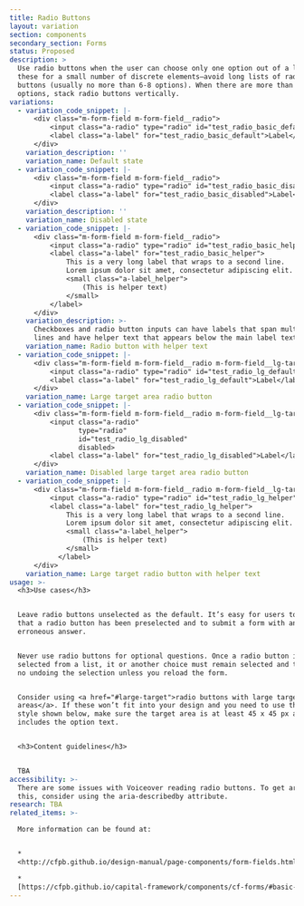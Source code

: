 ```yaml
---
title: Radio Buttons
layout: variation
section: components
secondary_section: Forms
status: Proposed
description: >
  Use radio buttons when the user can choose only one option out of a list. Use
  these for a small number of discrete elements—avoid long lists of radio
  buttons (usually no more than 6-8 options). When there are more than two
  options, stack radio buttons vertically.
variations:
  - variation_code_snippet: |-
      <div class="m-form-field m-form-field__radio">
          <input class="a-radio" type="radio" id="test_radio_basic_default">
          <label class="a-label" for="test_radio_basic_default">Label</label>
      </div>
    variation_description: ''
    variation_name: Default state
  - variation_code_snippet: |-
      <div class="m-form-field m-form-field__radio">
          <input class="a-radio" type="radio" id="test_radio_basic_disabled" disabled>
          <label class="a-label" for="test_radio_basic_disabled">Label</label>
      </div>
    variation_description: ''
    variation_name: Disabled state
  - variation_code_snippet: |-
      <div class="m-form-field m-form-field__radio">
          <input class="a-radio" type="radio" id="test_radio_basic_helper">
          <label class="a-label" for="test_radio_basic_helper">
              This is a very long label that wraps to a second line.
              Lorem ipsum dolor sit amet, consectetur adipiscing elit.
              <small class="a-label_helper">
                  (This is helper text)
              </small>
          </label>
      </div>
    variation_description: >-
      Checkboxes and radio button inputs can have labels that span multiple
      lines and have helper text that appears below the main label text.
    variation_name: Radio button with helper text
  - variation_code_snippet: |-
      <div class="m-form-field m-form-field__radio m-form-field__lg-target">
          <input class="a-radio" type="radio" id="test_radio_lg_default">
          <label class="a-label" for="test_radio_lg_default">Label</label>
      </div>
    variation_name: Large target area radio button
  - variation_code_snippet: |-
      <div class="m-form-field m-form-field__radio m-form-field__lg-target">
          <input class="a-radio"
                 type="radio"
                 id="test_radio_lg_disabled"
                 disabled>
          <label class="a-label" for="test_radio_lg_disabled">Label</label>
      </div>
    variation_name: Disabled large target area radio button
  - variation_code_snippet: |-
      <div class="m-form-field m-form-field__radio m-form-field__lg-target">
          <input class="a-radio" type="radio" id="test_radio_lg_helper">
          <label class="a-label" for="test_radio_lg_helper">
              This is a very long label that wraps to a second line.
              Lorem ipsum dolor sit amet, consectetur adipiscing elit.
              <small class="a-label_helper">
                  (This is helper text)
              </small>
            </label>
      </div>
    variation_name: Large target radio button with helper text
usage: >-
  <h3>Use cases</h3>


  Leave radio buttons unselected as the default. It’s easy for users to miss
  that a radio button has been preselected and to submit a form with an
  erroneous answer.


  Never use radio buttons for optional questions. Once a radio button is
  selected from a list, it or another choice must remain selected and there is
  no undoing the selection unless you reload the form.


  Consider using <a href="#large-target">radio buttons with large target
  areas</a>. If these won’t fit into your design and you need to use the default
  style shown below, make sure the target area is at least 45 x 45 px and
  includes the option text.


  <h3>Content guidelines</h3>


  TBA
accessibility: >-
  There are some issues with Voiceover reading radio buttons. To get around
  this, consider using the aria-describedby attribute.
research: TBA
related_items: >-

  More information can be found at:


  *
  <http://cfpb.github.io/design-manual/page-components/form-fields.html#radio-buttons>

  *
  [https://cfpb.github.io/capital-framework/components/cf-forms/#basic-radio-buttons](http://cfpb.github.io/design-manual/page-components/form-fields.html#radio-buttons)
---
```

